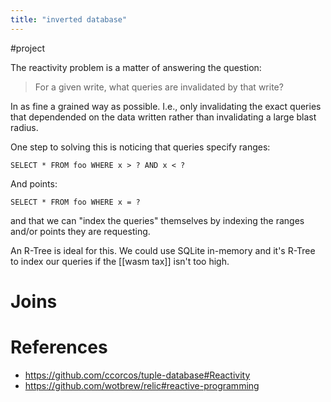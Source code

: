 ```yaml
---
title: "inverted database"
---
```


#project

The reactivity problem is a matter of answering the question:
> For a given write, what queries are invalidated by that write?

In as fine a grained way as possible. I.e., only invalidating the exact queries that dependended on the data written rather than invalidating a large blast radius.

One step to solving this is noticing that queries specify ranges:

`SELECT * FROM foo WHERE x > ? AND x < ?`

And points:

`SELECT * FROM foo WHERE x = ?`

and that we can "index the queries" themselves by indexing the ranges and/or points they are requesting.

An R-Tree is ideal for this. We could use SQLite in-memory and it's R-Tree to index our queries if the [[wasm tax]] isn't too high.

# Joins

# References
- https://github.com/ccorcos/tuple-database#Reactivity
- https://github.com/wotbrew/relic#reactive-programming